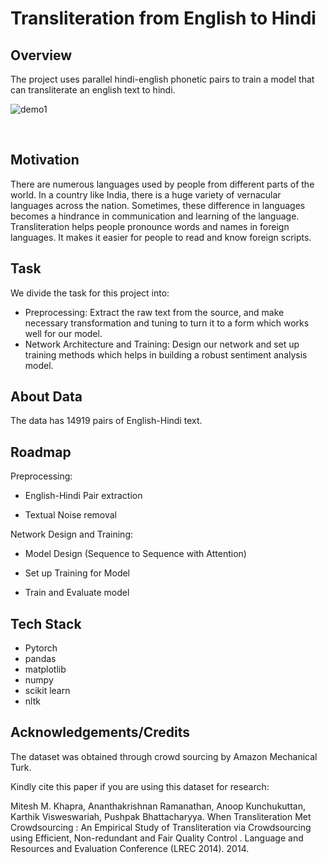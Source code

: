 # Transliteration from English to Hindi

## Overview
The project uses parallel hindi-english phonetic pairs to train a model that can transliterate an english text to hindi.  


![demo1](https://user-images.githubusercontent.com/35737849/193358107-c13dcd97-8063-4b8f-a41c-998278defaa7.PNG)

<br/>

## Motivation

There are numerous languages used by people from different parts of the world. In a country like India, there is a huge variety of vernacular languages across the nation. Sometimes, these difference in languages becomes a hindrance in communication and learning of the language. Transliteration helps people pronounce words and names in foreign languages. It makes it easier for people to read and know foreign scripts.

## Task

We divide the task for this project into:
- Preprocessing: Extract the raw text from the source, and make necessary transformation and tuning to turn it to a form which works well for our model.
- Network Architecture and Training: Design our network and set up training methods which helps in building a robust sentiment analysis model. 

## About Data

The data has 14919 pairs of English-Hindi text.


## Roadmap

Preprocessing:

- English-Hindi Pair extraction 

- Textual Noise removal


Network Design and Training:

- Model Design (Sequence to Sequence with Attention)

- Set up Training for Model

- Train and Evaluate model


## Tech Stack

- Pytorch
- pandas
- matplotlib
- numpy
- scikit learn
- nltk



## Acknowledgements/Credits

 The dataset was obtained through crowd sourcing by Amazon Mechanical Turk. 

 Kindly cite this paper if you are using this dataset for research:

Mitesh M. Khapra, Ananthakrishnan Ramanathan, Anoop Kunchukuttan, Karthik Visweswariah, Pushpak Bhattacharyya. When Transliteration Met Crowdsourcing : An Empirical Study of Transliteration via Crowdsourcing using Efficient, Non-redundant and Fair Quality Control . Language and Resources and Evaluation Conference (LREC 2014). 2014.
